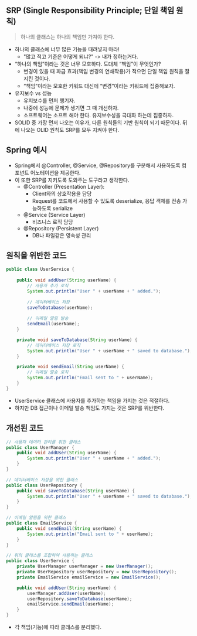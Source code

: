 ## SRP (Single Responsibility Principle; 단일 책임 원칙)

> 하나의 클래스는 하나의 책임만 가져야 한다.

- 하나의 클래스에 너무 많은 기능을 때려넣지 마라!
  - "많고 적고 기준은 어떻게 되냐?" -> 내가 정하는거다.
- “하나의 책임”이라는 것은 너무 모호하다. 도대체 “책임”이 무엇인가?
    - 변경이 있을 때 파급 효과(책임 변경의 연쇄작용)가 적으면 단일 책임 원칙을 잘 지킨 것이다.
    - “책임”이라는 모호한 키워드 대신에 “변경”이라는 키워드에 집중해보자.
- 유지보수 vs 성능
    - 유지보수를 먼저 챙기자.
    - 나중에 성능에 문제가 생기면 그 때 개선하자.
    - 소프트웨어는 소프트 해야 한다. 유지보수성을 극대화 하는데 집중하자.
- SOLID 중 가장 먼저 나오는 이유가, 다른 원칙들의 기반 원칙이 되기 때문이다. 뒤에 나오는 OLID 원칙도 SRP를 모두 지켜야 한다.

## Spring 예시

- Spring에서 @Controller, @Service, @Repository를 구분해서 사용하도록 컴포넌트 어노테이션을 제공한다.
- 이 또한 SRP를 지키도록 도와주는 도구라고 생각한다.
  - @Controller (Presentation Layer):
    - Client와의 상호작용을 담당
    - Request를 코드에서 사용할 수 있도록 deserialize, 응답 객체를 전송 가능하도록 serialize
  - @Service (Service Layer)
    - 비즈니스 로직 담당
  - @Repository (Persistent Layer)
    - DB나 파일같은 영속성 관리

## 원칙을 위반한 코드

```java
public class UserService {
   
    public void addUser(String userName) {
        // 사용자 추가 로직
        System.out.println("User " + userName + " added.");
        
        // 데이터베이스 저장
        saveToDatabase(userName);
        
        // 이메일 알림 발송
        sendEmail(userName);
    }

    private void saveToDatabase(String userName) {
        // 데이터베이스 저장 로직
        System.out.println("User " + userName + " saved to database.");
    }

    private void sendEmail(String userName) {
        // 이메일 발송 로직
        System.out.println("Email sent to " + userName);
    }
}
```
- UserService 클래스에 사용자를 추가하는 책임을 가지는 것은 적절하다.
- 하지만 DB 접근이나 이메일 발송 책임도 가지는 것은 SRP를 위반한다.

## 개선된 코드

```java
// 사용자 데이터 관리를 위한 클래스
public class UserManager {
    public void addUser(String userName) {
        System.out.println("User " + userName + " added.");
    }
}

// 데이터베이스 저장을 위한 클래스
public class UserRepository {
    public void saveToDatabase(String userName) {
        System.out.println("User " + userName + " saved to database.");
    }
}

// 이메일 알림을 위한 클래스
public class EmailService {
    public void sendEmail(String userName) {
        System.out.println("Email sent to " + userName);
    }
}

// 위의 클래스를 조합하여 사용하는 클래스
public class UserService {
    private UserManager userManager = new UserManager();
    private UserRepository userRepository = new UserRepository();
    private EmailService emailService = new EmailService();

    public void addUser(String userName) {
        userManager.addUser(userName);
        userRepository.saveToDatabase(userName);
        emailService.sendEmail(userName);
    }
}
```
- 각 책임(기능)에 따라 클래스를 분리했다.
